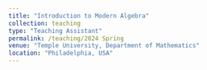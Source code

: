```yaml
---
title: "Introduction to Modern Algebra"
collection: teaching
type: "Teaching Assistant"
permalink: /teaching/2024 Spring
venue: "Temple University, Department of Mathematics"
location: "Philadelphia, USA"
---
```

